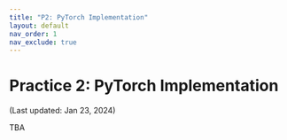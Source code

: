 ```yaml
---
title: "P2: PyTorch Implementation"
layout: default
nav_order: 1
nav_exclude: true
---
```


# Practice 2: PyTorch Implementation

(Last updated: Jan 23, 2024)

TBA
